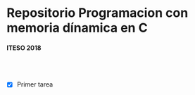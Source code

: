 # Repositorio Programacion con memoria dínamica en C
#### ITESO 2018

<br /><br />
- [x] Primer tarea
